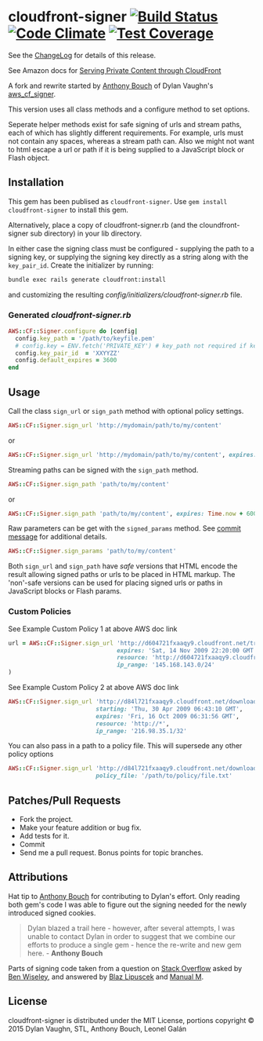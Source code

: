 # cloudfront-signer [![Build Status](https://travis-ci.org/leonelgalan/cloudfront-signer.svg)](https://travis-ci.org/leonelgalan/cloudfront-signer) [![Code Climate](https://codeclimate.com/github/leonelgalan/cloudfront-signer/badges/gpa.svg)](https://codeclimate.com/github/leonelgalan/cloudfront-signer) [![Test Coverage](https://codeclimate.com/github/leonelgalan/cloudfront-signer/badges/coverage.svg)](https://codeclimate.com/github/leonelgalan/cloudfront-signer/coverage)

See the [ChangeLog](https://github.com/58bits/cloudfront-signer/blob/master/ChangeLog.markdown) for details of this release.

See Amazon docs for [Serving Private Content through CloudFront](http://docs.amazonwebservices.com/AmazonCloudFront/latest/DeveloperGuide/index.html?PrivateContent.html)

A fork and rewrite started by [Anthony Bouch](https://github.com/58bits) of Dylan Vaughn's [aws_cf_signer](https://github.com/stlondemand/aws_cf_signer).

This version uses all class methods and a configure method to set options.

Seperate helper methods exist for safe signing of urls and stream paths, each of which has slightly different requirements. For example, urls must not contain any spaces, whereas a stream path can. Also we might not want to html escape a url or path if it is being supplied to a JavaScript block or Flash object.

## Installation

This gem has been publised as `cloudfront-signer`. Use `gem install cloudfront-signer` to install this gem.

Alternatively, place a copy of cloudfront-signer.rb (and the cloundfront-signer sub directory) in your lib directory.

In either case the signing class must be configured - supplying the path to a signing key, or supplying the signing key directly as a string along with the `key_pair_id`. Create the initializer by running:

```sh
bundle exec rails generate cloudfront:install
```

and customizing the resulting _config/initializers/cloudfront-signer.rb_ file.

### Generated _cloudfront-signer.rb_

```ruby
AWS::CF::Signer.configure do |config|
  config.key_path = '/path/to/keyfile.pem'
  # config.key = ENV.fetch('PRIVATE_KEY') # key_path not required if key supplied directly
  config.key_pair_id  = 'XXYYZZ'
  config.default_expires = 3600
end
```

## Usage

Call the class `sign_url` or `sign_path` method with optional policy settings.

```ruby
AWS::CF::Signer.sign_url 'http://mydomain/path/to/my/content'
```

or

```ruby
AWS::CF::Signer.sign_url 'http://mydomain/path/to/my/content', expires: Time.now + 600
```

Streaming paths can be signed with the `sign_path` method.

```ruby
AWS::CF::Signer.sign_path 'path/to/my/content'
```

or

```ruby
AWS::CF::Signer.sign_path 'path/to/my/content', expires: Time.now + 600
```

Raw parameters can be get with the `signed_params` method. See [commit message](https://github.com/leonelgalan/cloudfront-signer/commit/fedcc3182e32133e4bd0ad0b79c0106168896c91) for additional details.

```ruby
AWS::CF::Signer.sign_params 'path/to/my/content'
```

Both `sign_url` and `sign_path` have _safe_ versions that HTML encode the result allowing signed paths or urls to be placed in HTML markup. The 'non'-safe versions can be used for placing signed urls or paths in JavaScript blocks or Flash params.


### Custom Policies

See Example Custom Policy 1 at above AWS doc link

```ruby
url = AWS::CF::Signer.sign_url 'http://d604721fxaaqy9.cloudfront.net/training/orientation.avi',
                               expires: 'Sat, 14 Nov 2009 22:20:00 GMT',
                               resource: 'http://d604721fxaaqy9.cloudfront.net/training/*',
                               ip_range: '145.168.143.0/24'
)
```

See Example Custom Policy 2 at above AWS doc link

```ruby
AWS::CF::Signer.sign_url 'http://d84l721fxaaqy9.cloudfront.net/downloads/pictures.tgz',
                         starting: 'Thu, 30 Apr 2009 06:43:10 GMT',
                         expires: 'Fri, 16 Oct 2009 06:31:56 GMT',
                         resource: 'http://*',
                         ip_range: '216.98.35.1/32'
```

You can also pass in a path to a policy file. This will supersede any other policy options

```ruby
AWS::CF::Signer.sign_url 'http://d84l721fxaaqy9.cloudfront.net/downloads/pictures.tgz',
                         policy_file: '/path/to/policy/file.txt'
```

## Patches/Pull Requests

* Fork the project.
* Make your feature addition or bug fix.
* Add tests for it.
* Commit
* Send me a pull request. Bonus points for topic branches.

## Attributions
Hat tip to [Anthony Bouch](https://github.com/58bits) for contributing to Dylan's effort. Only reading both gem's code I was able to figure out the signing needed for the newly introduced signed cookies.

> Dylan blazed a trail here - however, after several attempts, I was unable to contact Dylan in order to suggest that we combine our efforts to produce a single gem - hence the re-write and new gem here. - **Anthony Bouch**

Parts of signing code taken from a question on [Stack Overflow](http://stackoverflow.com/questions/2632457/create-signed-urls-for-cloudfront-with-ruby) asked by [Ben Wiseley](http://stackoverflow.com/users/315829/ben-wiseley), and answered by [Blaz Lipuscek](http://stackoverflow.com/users/267804/blaz-lipuscek) and [Manual M](http://stackoverflow.com/users/327914/manuel-m).

## License

cloudfront-signer is distributed under the MIT License, portions copyright © 2015 Dylan Vaughn, STL, Anthony Bouch, Leonel Galán
